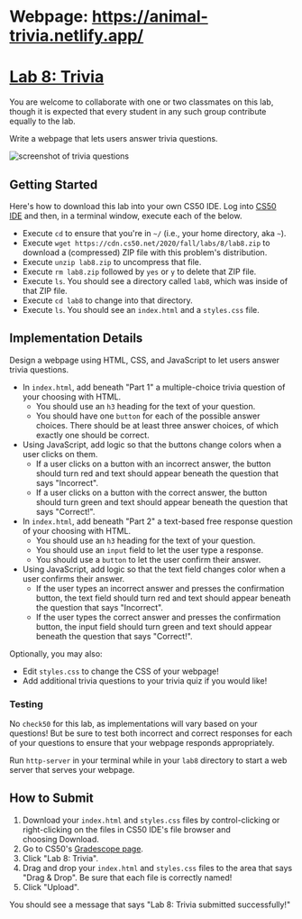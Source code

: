 # Webpage: https://animal-trivia.netlify.app/

[Lab 8: Trivia](https://cs50.harvard.edu/college/2020/fall/labs/8/#lab-8-trivia)
================================================================================

You are welcome to collaborate with one or two classmates on this lab, though it is expected that every student in any such group contribute equally to the lab.

Write a webpage that lets users answer trivia questions.

![screenshot of trivia questions](https://cs50.harvard.edu/college/2020/fall/labs/8/questions.png)

## Getting Started

Here's how to download this lab into your own CS50 IDE. Log into [CS50 IDE](https://ide.cs50.io/) and then, in a terminal window, execute each of the below.

-   Execute `cd` to ensure that you're in `~/` (i.e., your home directory, aka `~`).
-   Execute `wget https://cdn.cs50.net/2020/fall/labs/8/lab8.zip` to download a (compressed) ZIP file with this problem's distribution.
-   Execute `unzip lab8.zip` to uncompress that file.
-   Execute `rm lab8.zip` followed by `yes` or `y` to delete that ZIP file.
-   Execute `ls`. You should see a directory called `lab8`, which was inside of that ZIP file.
-   Execute `cd lab8` to change into that directory.
-   Execute `ls`. You should see an `index.html` and a `styles.css` file.

## Implementation Details

Design a webpage using HTML, CSS, and JavaScript to let users answer trivia questions.

-   In `index.html`, add beneath "Part 1" a multiple-choice trivia question of your choosing with HTML.
    -   You should use an `h3` heading for the text of your question.
    -   You should have one `button` for each of the possible answer choices. There should be at least three answer choices, of which exactly one should be correct.
-   Using JavaScript, add logic so that the buttons change colors when a user clicks on them.
    -   If a user clicks on a button with an incorrect answer, the button should turn red and text should appear beneath the question that says "Incorrect".
    -   If a user clicks on a button with the correct answer, the button should turn green and text should appear beneath the question that says "Correct!".
-   In `index.html`, add beneath "Part 2" a text-based free response question of your choosing with HTML.
    -   You should use an `h3` heading for the text of your question.
    -   You should use an `input` field to let the user type a response.
    -   You should use a `button` to let the user confirm their answer.
-   Using JavaScript, add logic so that the text field changes color when a user confirms their answer.
    -   If the user types an incorrect answer and presses the confirmation button, the text field should turn red and text should appear beneath the question that says "Incorrect".
    -   If the user types the correct answer and presses the confirmation button, the input field should turn green and text should appear beneath the question that says "Correct!".

Optionally, you may also:

-   Edit `styles.css` to change the CSS of your webpage!
-   Add additional trivia questions to your trivia quiz if you would like!

### Testing

No `check50` for this lab, as implementations will vary based on your questions! But be sure to test both incorrect and correct responses for each of your questions to ensure that your webpage responds appropriately.

Run `http-server` in your terminal while in your `lab8` directory to start a web server that serves your webpage.

## How to Submit

1.  Download your `index.html` and `styles.css` files by control-clicking or right-clicking on the files in CS50 IDE's file browser and choosing Download.
2.  Go to CS50's [Gradescope page](https://www.gradescope.com/courses/157004).
3.  Click "Lab 8: Trivia".
4.  Drag and drop your `index.html` and `styles.css` files to the area that says "Drag & Drop". Be sure that each file is correctly named!
5.  Click "Upload".

You should see a message that says "Lab 8: Trivia submitted successfully!"

